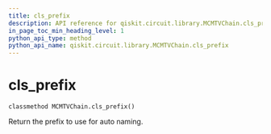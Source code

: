 ```yaml
---
title: cls_prefix
description: API reference for qiskit.circuit.library.MCMTVChain.cls_prefix
in_page_toc_min_heading_level: 1
python_api_type: method
python_api_name: qiskit.circuit.library.MCMTVChain.cls_prefix
---
```


# cls\_prefix

<span id="qiskit.circuit.library.MCMTVChain.cls_prefix" />

`classmethod MCMTVChain.cls_prefix()`

Return the prefix to use for auto naming.

